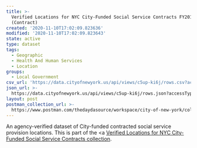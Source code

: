 ```yaml
---
title: >-
  Verified Locations for NYC City-Funded Social Service Contracts FY2018
  (Contract)
created: '2020-11-10T17:02:09.823636'
modified: '2020-11-10T17:02:09.823643'
state: active
type: dataset
tags:
  - Geographic
  - Health And Human Services
  - Location
groups:
  - Local Government
csv_url: 'https://data.cityofnewyork.us/api/views/c5up-ki6j/rows.csv?accessType=DOWNLOAD'
json_url: >-
  https://data.cityofnewyork.us/api/views/c5up-ki6j/rows.json?accessType=DOWNLOAD
layout: post
postman_collection_url: >-
  https://www.postman.com/thedaydasource/workspace/city-of-new-york/collection/15909983-58ab02ab-ce27-4510-9039-a27f94e5efc4
---
```

An agency-verified dataset of City-funded contracted social service provision locations.
This is part of the <a <a href='https://data.cityofnewyork.us/browse?Data-Collection_Data-Collection=Verified+Locations+for+NYC+City-Funded+Social+Service+Contracts'>Verified Locations for NYC City-Funded Social Service Contracts collection</a>.

